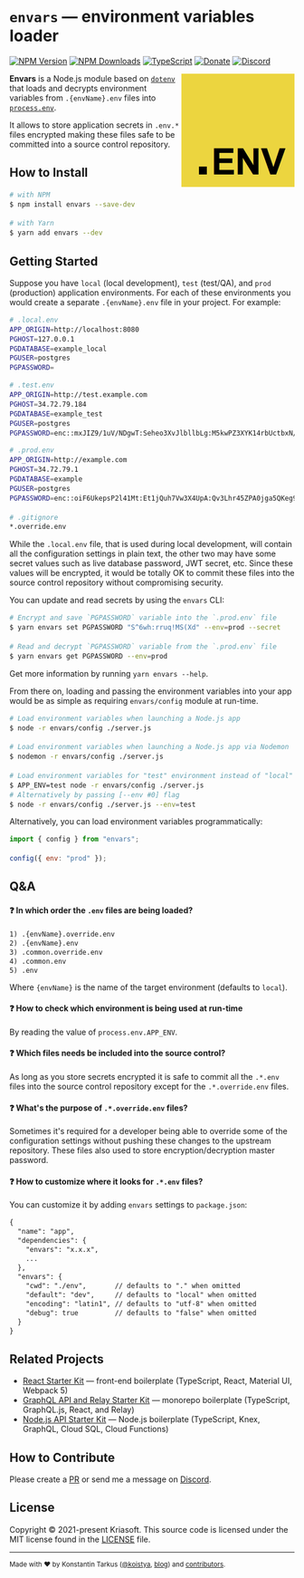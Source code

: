 # `envars` — environment variables loader

[![NPM Version](https://img.shields.io/npm/v/envars?style=flat-square)](https://www.npmjs.com/package/envars)
[![NPM Downloads](https://img.shields.io/npm/dm/envars?style=flat-square)](https://www.npmjs.com/package/envars)
[![TypeScript](https://img.shields.io/badge/%3C%2F%3E-TypeScript-%230074c1.svg?style=flat-square)](http://www.typescriptlang.org/)
[![Donate](https://img.shields.io/badge/dynamic/json?color=%23ff424d&label=Patreon&style=flat-square&query=data.attributes.patron_count&suffix=%20patrons&url=https%3A%2F%2Fwww.patreon.com%2Fapi%2Fcampaigns%2F233228)](http://patreon.com/koistya)
[![Discord](https://img.shields.io/discord/643523529131950086?label=Chat&style=flat-square)](https://discord.gg/bSsv7XM)

<img src="https://raw.githubusercontent.com/motdotla/dotenv/master/dotenv.png" alt="dotenv" align="right" />

**Envars** is a Node.js module based on [`dotenv`](https://github.com/motdotla/dotenv)
that loads and decrypts environment variables from `.{envName}.env` files into
[`process.env`](https://nodejs.org/docs/latest/api/process.html#process_process_env).

It allows to store application secrets in `.env.*` files encrypted making these
files safe to be committed into a source control repository.

## How to Install

```bash
# with NPM
$ npm install envars --save-dev

# with Yarn
$ yarn add envars --dev
```

## Getting Started

Suppose you have `local` (local development), `test` (test/QA), and `prod`
(production) application environments. For each of these environments you would
create a separate `.{envName}.env` file in your project. For example:

```bash
# .local.env
APP_ORIGIN=http://localhost:8080
PGHOST=127.0.0.1
PGDATABASE=example_local
PGUSER=postgres
PGPASSWORD=
```

```bash
# .test.env
APP_ORIGIN=http://test.example.com
PGHOST=34.72.79.184
PGDATABASE=example_test
PGUSER=postgres
PGPASSWORD=enc::mxJIZ9/1uV/NDgwT:Seheo3XvJlbllbLg:M5kwPZ3XYK14rbUctbxN/3z18Q==
```

```bash
# .prod.env
APP_ORIGIN=http://example.com
PGHOST=34.72.79.1
PGDATABASE=example
PGUSER=postgres
PGPASSWORD=enc::oiF6UkepsP2l41Mt:Et1jQuh7Vw3X4UpA:Qv3Lhr45ZPA0jga5QKeg917UDg==

# .gitignore
*.override.env
```

While the `.local.env` file, that is used during local development, will
contain all the configuration settings in plain text, the other two may have
some secret values such as live database password, JWT secret, etc. Since these
values will be encrypted, it would be totally OK to commit these files into the
source control repository without compromising security.

You can update and read secrets by using the `envars` CLI:

```bash
# Encrypt and save `PGPASSWORD` variable into the `.prod.env` file
$ yarn envars set PGPASSWORD "S^6wh:rruq!MS(Xd" --env=prod --secret

# Read and decrypt `PGPASSWORD` variable from the `.prod.env` file
$ yarn envars get PGPASSWORD --env=prod
```

Get more information by running `yarn envars --help`.

From there on, loading and passing the environment variables into your app
would be as simple as requiring `envars/config` module at run-time.

```bash
# Load environment variables when launching a Node.js app
$ node -r envars/config ./server.js

# Load environment variables when launching a Node.js app via Nodemon
$ nodemon -r envars/config ./server.js

# Load environment variables for "test" environment instead of "local" (default)
$ APP_ENV=test node -r envars/config ./server.js
# Alternatively by passing [--env #0] flag
$ node -r envars/config ./server.js --env=test
```

Alternatively, you can load environment variables programmatically:

```js
import { config } from "envars";

config({ env: "prod" });
```

## Q&A

#### ❓ In which order the `.env` files are being loaded?

```
1) .{envName}.override.env
2) .{envName}.env
3) .common.override.env
4) .common.env
5) .env
```

Where `{envName}` is the name of the target environment (defaults to `local`).

#### ❓ How to check which environment is being used at run-time

By reading the value of `process.env.APP_ENV`.

#### ❓ Which files needs be included into the source control?

As long as you store secrets encrypted it is safe to commit all the `.*.env`
files into the source control repository except for the `.*.override.env` files.

#### ❓ What's the purpose of `.*.override.env` files?

Sometimes it's required for a developer being able to override some of the
configuration settings without pushing these changes to the upstream repository.
These files also used to store encryption/decryption master password.

#### ❓ How to customize where it looks for `.*.env` files?

You can customize it by adding `envars` settings to `package.json`:

```json5
{
  "name": "app",
  "dependencies": {
    "envars": "x.x.x",
    ...
  },
  "envars": {
    "cwd": "./env",       // defaults to "." when omitted
    "default": "dev",     // defaults to "local" when omitted
    "encoding": "latin1", // defaults to "utf-8" when omitted
    "debug": true         // defaults to "false" when omitted
  }
}
```

## Related Projects

- [React Starter Kit](https://github.com/kriasoft/react-starter-kit) — front-end boilerplate (TypeScript, React, Material UI, Webpack 5)
- [GraphQL API and Relay Starter Kit](https://github.com/kriasoft/relay-starter-kit) — monorepo boilerplate (TypeScript, GraphQL.js, React, and Relay)
- [Node.js API Starter Kit](https://github.com/kriasoft/node-starter-kit) — Node.js boilerplate (TypeScript, Knex, GraphQL, Cloud SQL, Cloud Functions)

## How to Contribute

Please create a [PR](https://docs.github.com/github/collaborating-with-issues-and-pull-requests/creating-a-pull-request) or send me a message on [Discord](https://discord.gg/bSsv7XM).

## License

Copyright © 2021-present Kriasoft. This source code is licensed under the MIT license found in the
[LICENSE](https://github.com/kriasoft/envars/blob/main/LICENSE) file.

---

<sup>Made with ♥ by Konstantin Tarkus ([@koistya](https://twitter.com/koistya), [blog](https://medium.com/@koistya))
and [contributors](https://github.com/kriasoft/envars/graphs/contributors).</sup>

```

```
